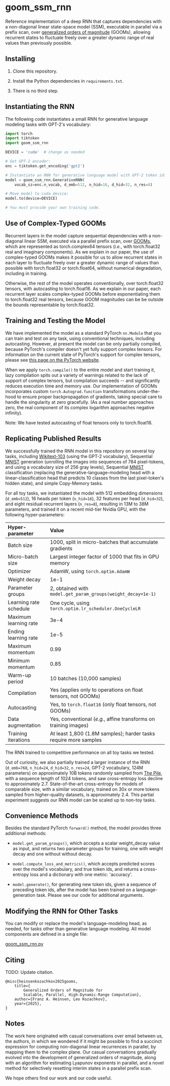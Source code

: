 # goom_ssm_rnn

Reference implementation of a deep RNN that captures dependencies with a non-diagonal linear state-space model (SSM), executable in parallel via a prefix scan, over [generalized orders of magnitude](https://github.com/glassroom/generalized_orders_of_magnitude) (GOOMs), allowing recurrent states to fluctuate freely over a greater dynamic range of real values than previously possible.


## Installing

1. Clone this repository.

2. Install the Python dependencies in `requirements.txt`.

3. There is no third step.


## Instantiating the RNN

The following code instantiates a small RNN for generative language modeling tasks with GPT-2's vocabulary: 

```python
import torch
import tiktoken
import goom_ssm_rnn

DEVICE = 'cuda'  # change as needed

# Get GPT-2 encoder:
enc = tiktoken.get_encoding('gpt2')

# Instantiate an RNN for generative language model with GPT-2 token ids:
model = goom_ssm_rnn.GenerativeRNN(
    vocab_sz=enc.n_vocab, d_emb=512, n_hid=16, d_hid=32, n_res=8)

# Move model to cuda device:
model.to(device=DEVICE)

# You must provide your own training code.
```

## Use of Complex-Typed GOOMs

Recurrent layers in the model capture sequential dependencies with a non-diagonal linear SSM, executed via a parallel prefix scan, over [GOOMs](https://github.com/glassroom/generalized_orders_of_magnitude), which are represented as torch.complex64 tensors (_i.e._, with torch.float32 real and imaginary components). As we explain in our paper, the use of complex-typed GOOMs makes it possible for us to allow recurrent states in each layer to fluctuate freely over a greater dynamic range of values than possible with torch.float32 or torch.float64, without numerical degradation, including in training.

Otherwise, the rest of the model operates conventionally, over torch.float32 tensors, with autocasting to torch.float16. As we explain in our paper, each recurrent layer scales complex-typed GOOMs before exponentiating them to torch.float32 real tensors, because GOOM magnitudes can be be outside the bounds representable by torch.float32.


## Training and Testing the Model

We have implemented the model as a standard PyTorch `nn.Module` that you can train and test on any task, using conventional techniques, including autocasting. However, at present the model can be only partially compiled, because PyTorch's compiler doesn't yet fully support complex tensors. For information on the current state of PyTorch's support for complex tensors, please see [this page on the PyTorch website](https://docs.pytorch.org/docs/stable/complex_numbers.html).

When we apply `torch.compile()` to the entire model and start training it, lazy compilation spits out a variety of warnings related to the lack of support of complex tensors, but compilation succeeds -- and significantly reduces execution time and memory use. Our implementation of GOOMs incorporates custom `torch.Autograd.function` transformations under-the-hood to ensure proper backpropagation of gradients, taking special care to handle the singularity at zero gracefully. (As a real number approaches zero, the real component of its complex logarithm approaches negative infinity).

Note: We have tested autocasting of float tensors only to torch.float16.


## Replicating Published Results

We successfully trained the RNN model in this repository on several toy tasks, including [Wikitext-103](https://huggingface.co/datasets/Salesforce/wikitext) (using the GPT-2 vocabulary), Sequential [MNIST](https://huggingface.co/datasets/ylecun/mnist) generation (unrolling the images into sequences of 784 pixel-tokens, and using a vocabulary size of 256 gray levels), Sequential [MNIST](https://huggingface.co/datasets/ylecun/mnist) classification (replacing the generative-language-modeling head with a linear-classification head that predicts 10 classes from the last pixel-token's hidden state), and simple Copy-Memory tasks.

For all toy tasks, we instantiated the model with 512 embedding dimensions (`d_emb=512`), 16 heads per token (`n_hid=16`), 32 features per head (`d_hid=32`), and eight residual recurrent layers (`n_res=8`), resulting in 13M to 38M parameters, and trained it on a recent mid-tier Nvidia GPU, with the following hyper-parameters:

| Hyper-parameter        | Value                                                            |
| :--------------------- | :--------------------------------------------------------------- |
| Batch size             | 1000, split in micro-batches that accumulate gradients           |
| Micro-batch size       | Largest integer factor of 1000 that fits in GPU memory           |
| Optimizer              | AdamW, using `torch.optim.AdamW`                                 |
| Weight decay           | 1e-1                                                             |
| Parameter groups       | 2, obtained with `model.get_param_groups(weight_decay=1e-1)`     |
| Learning rate schedule | One cycle, using `torch.optim.lr_scheduler.OneCycleLR`           |
| Maximum learning rate  | 3e-4                                                             |
| Ending learning rate   | 1e-5                                                             |
| Maximum momentum       | 0.99                                                             |
| Minimum momentum       | 0.85                                                             |
| Warm-up period         | 10 batches (10,000 samples)                                      |
| Compilation            | Yes (applies only to operations on float tensors, not GOOMs)     |
| Autocasting            | Yes, to `torch.float16` (only float tensors, not GOOMs)          |
| Data augmentation      | Yes, conventional (_e.g._, affine transforms on training images) |
| Training iterations    | At least 1,800 (1.8M samples); harder tasks require more samples |

The RNN trained to competitive performance on all toy tasks we tested.

Out of curiosity, we also partially trained a larger instance of the RNN (`d_emb=768`, `n_hid=24`, `d_hid=32`, `n_res=24`, GPT-2 vocabulary, 124M parameters) on approximately 10B tokens randomly sampled from [The Pile](https://huggingface.co/datasets/monology/pile-uncopyrighted), with a sequence length of 1024 tokens, and saw cross-entropy loss decline to approximately 2.7. State-of-the-art cross-entropy for models of comparable size, with a similar vocabulary, trained on 30x or more tokens sampled from higher-quality datasets, is approximately 2.4. This partial experiment suggests our RNN model can be scaled up to non-toy tasks.


## Convenience Methods

Besides the standard PyTorch `forward()` method, the model provides three additional methods:

* `model.get_param_groups()`, which accepts a scalar weight_decay value as input, and returns two parameter groups for training, one with weight decay and one without without decay.

* `model.compute_loss_and_metrics()`, which accepts predicted scores over the model's vocabulary, and true token ids, and returns a cross-entropy loss and a dictionary with one metric: 'accuracy'.

* `model.generate()`, for generating new token ids, given a sequence of preceding token ids, after the model has been trained on a language-generation task. Please see our code for additional arguments.


## Modifying the RNN for Other Tasks

You can modify or replace the model's language-modeling head, as needed, for tasks other than generative language modeling. All model components are defined in a single file:

[goom_ssm_rnn.py](goom_ssm_rnn.py)


## Citing

TODO: Update citation.

```
@misc{heinsenkozachkov2025gooms,
    title={
        Generalized Orders of Magnitude for
        Scalable, Parallel, High-Dynamic-Range Computation},
    author={Franz A. Heinsen, Leo Kozachkov},
    year={2025},
}
```


## Notes

The work here originated with casual conversations over email between us, the authors, in which we wondered if it might be possible to find a succinct expression for computing non-diagonal linear recurrences in parallel, by mapping them to the complex plane. Our casual conversations gradually evolved into the development of generalized orders of magnitude, along with an algorithm for estimating Lyapunov exponents in parallel, and a novel method for selectively resetting interim states in a parallel prefix scan.

We hope others find our work and our code useful.
